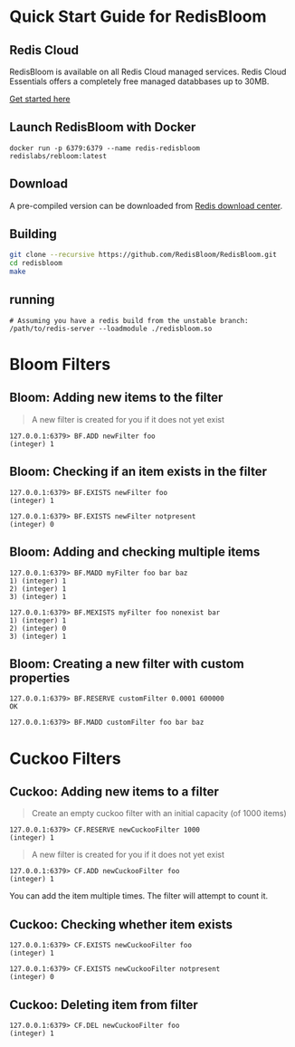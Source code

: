 
# Quick Start Guide for RedisBloom

## Redis Cloud

RedisBloom is available on all Redis Cloud managed services.  Redis Cloud Essentials offers a completely free managed databbases up to 30MB.

[Get started here](https://redis.com/try-free/)

## Launch RedisBloom with Docker
```
docker run -p 6379:6379 --name redis-redisbloom redislabs/rebloom:latest
```

## Download

A pre-compiled version can be downloaded from [Redis download center](https://redis.com/download-center/modules/).

## Building

```sh
git clone --recursive https://github.com/RedisBloom/RedisBloom.git
cd redisbloom
make
```
## running

```
# Assuming you have a redis build from the unstable branch:
/path/to/redis-server --loadmodule ./redisbloom.so
```

# Bloom Filters

## Bloom: Adding new items to the filter

> A new filter is created for you if it does not yet exist

```
127.0.0.1:6379> BF.ADD newFilter foo
(integer) 1
```

## Bloom: Checking if an item exists in the filter

```
127.0.0.1:6379> BF.EXISTS newFilter foo
(integer) 1
```

```
127.0.0.1:6379> BF.EXISTS newFilter notpresent
(integer) 0
```

## Bloom: Adding and checking multiple items

```
127.0.0.1:6379> BF.MADD myFilter foo bar baz
1) (integer) 1
2) (integer) 1
3) (integer) 1
```

```
127.0.0.1:6379> BF.MEXISTS myFilter foo nonexist bar
1) (integer) 1
2) (integer) 0
3) (integer) 1
```

## Bloom: Creating a new filter with custom properties

```
127.0.0.1:6379> BF.RESERVE customFilter 0.0001 600000
OK
```

```
127.0.0.1:6379> BF.MADD customFilter foo bar baz
```

# Cuckoo Filters

## Cuckoo: Adding new items to a filter


> Create an empty cuckoo filter with an initial capacity (of 1000 items)

```
127.0.0.1:6379> CF.RESERVE newCuckooFilter 1000
(integer) 1
```

> A new filter is created for you if it does not yet exist

```
127.0.0.1:6379> CF.ADD newCuckooFilter foo
(integer) 1
```

You can add the item multiple times. The filter will attempt to count it.

## Cuckoo: Checking whether item exists

```
127.0.0.1:6379> CF.EXISTS newCuckooFilter foo
(integer) 1
```

```
127.0.0.1:6379> CF.EXISTS newCuckooFilter notpresent
(integer) 0
```

## Cuckoo: Deleting item from filter

```
127.0.0.1:6379> CF.DEL newCuckooFilter foo
(integer) 1
```
